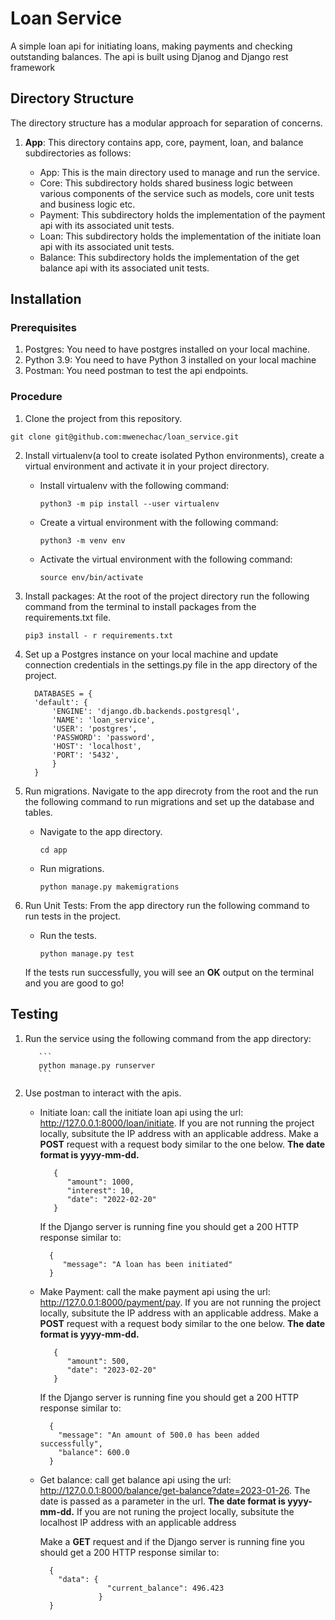 # Loan Service
A simple loan api for initiating loans, making payments and checking outstanding balances. The api is built using Djanog and Django rest framework

## Directory Structure
The directory structure has a modular approach for separation of concerns.

1. **App**: This directory contains app, core, payment, loan, and balance subdirectories as follows:
  
    - App: This is the main directory used to manage and run the service.
    - Core: This subdirectory holds shared business logic between various components of the service such as models, core unit tests and business logic etc.
    - Payment: This subdirectory holds the implementation of the payment api with its associated unit tests.
    - Loan: This subdirectory holds the implementation of the initiate loan api with its associated unit tests.
    - Balance: This subdirectory holds the implementation of the get balance api with its associated unit tests.

## Installation

### Prerequisites
1. Postgres: You need to have postgres installed on your local machine.
2. Python 3.9: You need to have Python 3 installed on your local machine
3. Postman: You need postman to test the api endpoints.

### Procedure
1. Clone the project from this repository.

  ```
  git clone git@github.com:mwenechac/loan_service.git
  ```
2. Install virtualenv(a tool to create isolated Python environments), create a virtual environment and activate it in your project directory.
   - Install virtualenv with the following command:
      ```
      python3 -m pip install --user virtualenv
      ```
   - Create a virtual environment with the following command:
      ```
      python3 -m venv env
      ```
    
   - Activate the virtual environment with the following command:
      ```
      source env/bin/activate
      ```
 3. Install packages:
 At the root of the project directory run the following command from the terminal to install packages from the requirements.txt file.
 
    ```
    pip3 install - r requirements.txt
    ```
 4. Set up a Postgres instance on your local machine and update connection credentials in the settings.py file in the app directory of the project.
 
    ```
      DATABASES = {
      'default': {
          'ENGINE': 'django.db.backends.postgresql',
          'NAME': 'loan_service',
          'USER': 'postgres',
          'PASSWORD': 'password',
          'HOST': 'localhost',
          'PORT': '5432',
          }
      }
    ```
 5. Run migrations.
 Navigate to the app direcroty from the root and the run the following command to run migrations and set up the database and tables.
    - Navigate to the app directory.
      
        ```
        cd app
        ```
     - Run migrations.
     
          ```
          python manage.py makemigrations
          ```
     
 
 6. Run Unit Tests:
 From the app directory run the following command to run tests in the project.
     - Run the tests.
     
          ```
          python manage.py test
          ```
     If the tests run successfully, you will see an **OK** output on the terminal and you are good to go!
     
## Testing

1. Run the service using the following command from the app directory:

          ```
          python manage.py runserver
          ```
 2. Use postman to interact with the apis.
    - Initiate loan: call the initiate loan api using the url: http://127.0.0.1:8000/loan/initiate. If you are not running the project locally, subsitute the IP address with an applicable address. Make a **POST** request with a request body similar to the one below. **The date format is yyyy-mm-dd.**
    
        ```
           {
              "amount": 1000,
              "interest": 10,
              "date": "2022-02-20"
           }
        ```
        If the Django server is running fine you should get a 200 HTTP response similar to:
        
        ```
          {
             "message": "A loan has been initiated"
          }
        ```
     - Make Payment: call the make payment api using the url: http://127.0.0.1:8000/payment/pay. If you are not running the project locally, subsitute the IP            address with an applicable address. Make a **POST** request with a request body similar to the one below. **The date format is yyyy-mm-dd.**
    
        ```
           {
              "amount": 500,
              "date": "2023-02-20"
           }
        ```
        If the Django server is running fine you should get a 200 HTTP response similar to:
        
        ```
          {
            "message": "An amount of 500.0 has been added successfully",
            "balance": 600.0
          }
        ```
    - Get balance: call get balance api using the url: http://127.0.0.1:8000/balance/get-balance?date=2023-01-26. The date is passed as a parameter in the url. **The date format is yyyy-mm-dd.** If you are not runing the project locally, subsitute the localhost IP address with an applicable address
   
        Make a **GET** request and if the Django server is running fine you should get a 200 HTTP response similar to:
        
        ```
          {
            "data": {
                       "current_balance": 496.423
                     }
          }
        ```
 
